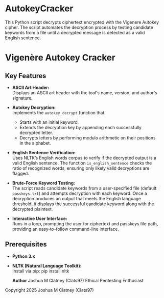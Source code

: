 # AutokeyCracker
This Python script decrypts ciphertext encrypted with the Vigenere Autokey cipher. The script automates the decryption process by testing candidate keywords from a file until a decrypted message is detected as a valid English sentence.

# Vigenère Autokey Cracker

## Key Features

- **ASCII Art Header:**  
  Displays an ASCII art header with the tool's name, version, and author's signature.

- **Autokey Decryption:**  
  Implements the `autokey_decrypt` function that:
  - Starts with an initial keyword.
  - Extends the decryption key by appending each successfully decrypted letter.
  - Decrypts letters by performing modulo arithmetic on their positions in the alphabet.

- **English Sentence Verification:**  
  Uses NLTK’s English words corpus to verify if the decrypted output is a valid English sentence. The function `is_english_sentence` checks the ratio of recognized words, ensuring only likely valid decryptions are flagged.

- **Brute-Force Keyword Testing:**  
  The script reads candidate keywords from a user-specified file (default: `passkeys.txt`) and attempts decryption with each keyword. Once a decryption produces an output that meets the English language threshold, it displays the successful candidate keyword along with the decrypted plaintext.

- **Interactive User Interface:**  
  Runs in a loop, prompting the user for ciphertext and passkeys file path, providing an easy-to-follow command-line interface.

## Prerequisites

- **Python 3.x**
- **NLTK (Natural Language Toolkit):**  
  Install via pip:
  pip install nltk

  **Author**
Joshua M Clatney (Clats97)
Ethical Pentesting Enthusiast

Copyright 2025 Joshua M Clatney (Clats97)
